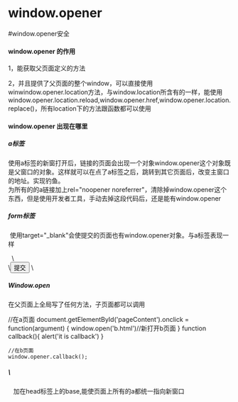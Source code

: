 # window.opener
#window.opener安全

<h4>window.opener 的作用</h4>
<p>1，能获取父页面定义的方法</p>
<p>2，并且提供了父页面的整个window，可以直接使用winwindow.opener.location方法，与window.location所含有的一样，能使用window.opener.location.reload,window.opener.href,window.opener.location.replace()，所有location下的方法跟函数都可以使用</p>


<h4>window.opener 出现在哪里</h4>
<h5>a标签</h5>
<p>使用a标签的新窗打开后，链接的页面会出现一个对象window.opener这个对象既是父窗口的对象。这样就可以在点了a标签之后，跳转到其它页面后，改变主窗口的地址。实现钓鱼。<br/>
为所有的的a链接加上rel="noopener noreferrer"，清除掉window.opener这个东西，但是使用开发者工具，手动去掉这段代码后，还是能有window.opener
</p>


<h5>form标签</h5>
<p> 使用target="_blank"会使提交的页面也有window.opener对象。与a标签表现一样</p>
    \<form action="xss.html" method="get" target="_blank">
       \<button type="">提交</button>
    \</form>

<h5>Window.open</h5>
<p>在父页面上全局写了任何方法，子页面都可以调用</p>
    //在a页面
    document.getElementById('pageContent').onclick = function(argument) {
        window.open('b.html')//新打开b页面
    }
    function callback(){
        alert('it is callback')
    }

    //在b页面
    window.opener.callback();
<h5> \<base target="_blank"\> </h5>
    加在head标签上的base,能使页面上所有的a都统一指向新窗口
